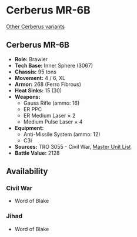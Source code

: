 # Cerberus MR-6B

[Other Cerberus variants](../cerberus.md)

## Cerberus MR-6B
- **Role:** Brawler
- **Tech Base:** Inner Sphere (3067)
- **Chassis:** 95 tons
- **Movement:** 4 / 6, XL
- **Armor:** 268 (Ferro Fibrous)
- **Heat Sinks:** 15 (30)
- **Weapons:**
  - Gauss Rifle (ammo: 16)
  - ER PPC
  - ER Medium Laser × 2
  - Medium Pulse Laser × 4
- **Equipment:**
  - Anti-Missile System (ammo: 12)
  - C3i
- **Sources:** TRO 3055 - Civil War, [Master Unit List](http://masterunitlist.info/Unit/Details/527/cerberus-mr-6b)
- **Battle Value:** 2128

## Availability

### Civil War
- Word of Blake

### Jihad
- Word of Blake

